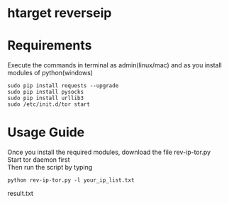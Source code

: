 # htarget reverseip
# Requirements
Execute the commands in terminal as admin(linux/mac) and as you install modules of python(windows)
```
sudo pip install requests --upgrade
sudo pip install pysocks
sudo pip install urllib3
sudo /etc/init.d/tor start
```
# Usage Guide
Once you install the required modules, download the file rev-ip-tor.py<br>
Start tor daemon first<br>
Then run the script by typing
```
python rev-ip-tor.py -l your_ip_list.txt
```
result.txt
